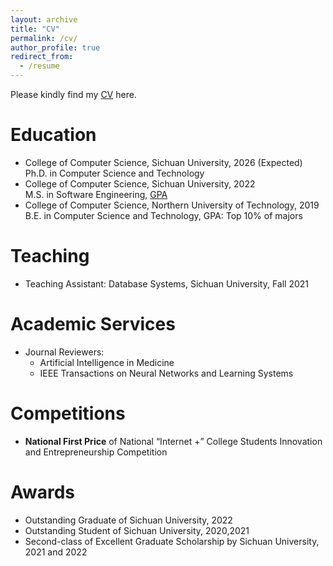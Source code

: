 ```yaml
---
layout: archive
title: "CV"
permalink: /cv/
author_profile: true
redirect_from:
  - /resume
---
```


<!-- {% include base_path %} -->

Please kindly find my [CV](https://echochou990919.github.io/files/TianzhongLan_CV.pdf) here.

# Education

- College of Computer Science, Sichuan University, 2026 (Expected)  
Ph.D. in Computer Science and Technology
- College of Computer Science, Sichuan University, 2022  
M.S. in Software Engineering, [GPA](https://echochou990919.github.io/files/SCU_YJS_CJD_ZW_LS.pdf)
- College of Computer Science, Northern University of Technology, 2019  
B.E. in Computer Science and Technology, GPA: Top 10% of majors

# Teaching

- Teaching Assistant: Database Systems, Sichuan University, Fall 2021

# Academic Services

- Journal Reviewers:
  - Artificial Intelligence in Medicine
  - IEEE Transactions on Neural Networks and Learning Systems

# Competitions

- **National First Price** of National “Internet +” College Students Innovation and Entrepreneurship Competition

# Awards

- Outstanding Graduate of Sichuan University, 2022
- Outstanding Student of Sichuan University, 2020,2021
- Second-class of Excellent Graduate Scholarship by Sichuan University, 2021 and 2022

